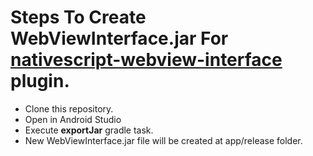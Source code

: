# Steps To Create WebViewInterface.jar For [nativescript-webview-interface](https://github.com/shripalsoni04/nativescript-webview-interface) plugin.
- Clone this repository.
- Open in Android Studio
- Execute **exportJar** gradle task.
- New WebViewInterface.jar file will be created at app/release folder.
